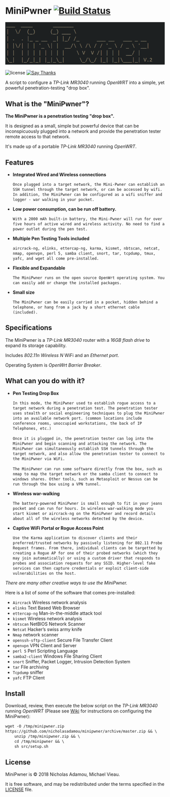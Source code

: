# MiniPwner [![Build Status](https://travis-ci.org/nicholasadamou/minipwner.svg?branch=master)](https://travis-ci.org/nicholasadamou/minipwner)

![banner](banner.png)

![license](https://img.shields.io/apm/l/vim-mode.svg)
[![Say Thanks](https://img.shields.io/badge/say-thanks-ff69b4.svg)](https://saythanks.io/to/NicholasAdamou)

A script to configure a *TP-Link MR3040* running *OpenWRT* into a simple, yet powerful penetration-testing "drop box".

What is the "MiniPwner"?
-------

**The MiniPwner is a penetration testing "drop box".**

It is designed as a small, simple but powerful device that can be inconspicuously plugged into a network and provide the penetration tester remote access to that network. 

It's made up of a portable *TP-Link MR3040* running *OpenWRT*.

Features
-------

* **Integrated Wired and Wireless connections**

      Once plugged into a target network, the Mini-Pwner can establish an SSH tunnel through the target network, or can be accessed by wifi. In addition, the MiniPwner can be configured as a wifi sniffer and logger - war walking in your pocket.

* **Low power consumption, can be run off battery.**

      With a 2000 mAh built-in battery, the Mini-Pwner will run for over five hours of active wired and wireless activity. No need to find a power outlet during the pen test.

* **Multiple Pen Testing Tools included**

      aircrack-ng, elinks, ettercap-ng, karma, kismet, nbtscan, netcat, nmap, openvpn, perl 5, samba client, snort, tar, tcpdump, tmux, yafc, and wget all come pre-installed.

* **Flexible and Expandable**

      The MiniPwner runs on the open source OpenWrt operating system. You can easily add or change the installed packages.

* **Small size**

      The MiniPwner can be easily carried in a pocket, hidden behind a telephone, or hang from a jack by a short ethernet cable (included).

Specifications
-------

The MiniPwner is a *TP-Link MR3040* router with a *16GB flash drive* to expand its storage capability.
    
Includes *802.11n Wireless N* WiFi and an *Ethernet port*. 
    
Operating System is *OpenWrt Barrier Breaker*.

What can you do with it?
-------

* **Pen Testing Drop Box**

      In this mode, the MiniPwner used to establish rogue access to a target network during a penetration test. The penetration tester uses stealth or social engineering techniques to plug the MiniPwner into an available network port. (common locations include conference rooms, unoccupied workstations, the back of IP Telephones, etc.)

      Once it is plugged in, the penetration tester can log into the MiniPwner and begin scanning and attacking the network. The MiniPwner can simultaneously establish SSH tunnels through the target network, and also allow the penetration tester to connect to the MiniPwner via WiFi.

      The MiniPwner can run some software directly from the box, such as nmap to map the target network or the samba client to connect to windows shares. Other tools, such as Metasploit or Nessus can be run through the box using a VPN tunnel.

* **Wireless war-walking**
      
      The battery-powered MiniPwner is small enough to fit in your jeans pocket and can run for hours. In wireless war-walking mode you start kismet or aircrack-ng on the MiniPwner and record details about all of the wireless networks detected by the device.

* **Captive WiFi Portal or Rogue Access Point**

      Use the Karma application to discover clients and their preferred/trusted networks by passively listening for 802.11 Probe Request frames. From there, individual clients can be targetted by creating a Rogue AP for one of their probed networks (which they may join automatically) or using a custom driver that responds to probes and association requests for any SSID. Higher-level fake services can then capture credentials or exploit client-side vulnerabilities on the host.

*There are many other creative ways to use the MiniPwner.*

Here is a list of *some* of the software that comes pre-installed:

* `Aircrack` Wireless network analysis
* `elinks` Text Based Web Browser
* `ettercap-ng` Man-in-the-middle attack tool
* `kismet` Wireless network analysis
* `nbtscan` NetBIOS Network Scanner
* `Netcat` Hacker’s swiss army knife
* `Nmap` network scanner
* `openssh-sftp-client` Secure File Transfer Client
* `openvpn` VPN Client and Server
* `perl 5` Perl Scripting Language
* `samba2-client` Windows File Sharing Client
* `snort` Sniffer, Packet Logger, Intrusion Detection System
* `tar` File archiving
* `Tcpdump` sniffer
* `yafc` FTP Client

Install
-------

Download, review, then execute the below script on the *TP-Link MR3040* running *OpenWRT* (Please see [Wiki](https://github.com/nicholasadamou/minipwner/wiki/Configuring-a-TP-Link-MR3040-into-a-MiniPwner) for instructions on configuring the MiniPwner):

```
wget -O /tmp/minipwner.zip https://github.com/nicholasadamou/minipwner/archive/master.zip && \
    unzip /tmp/minipwner.zip && \
    cd /tmp/minipwner && \
    sh src/setup.sh
```

License
-------

MiniPwner is © 2018 Nicholas Adamou, Michael Vieau.

It is free software, and may be redistributed under the terms specified in the [LICENSE] file.

[LICENSE]: LICENSE